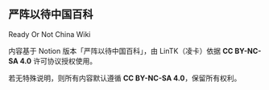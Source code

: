 ## 严阵以待中国百科
Ready Or Not China Wiki

内容基于 Notion 版本「严阵以待中国百科」，由 LinTK（凌卡）依据 **CC BY-NC-SA 4.0** 许可协议授权使用。

若无特殊说明，则所有内容默认遵循 **CC BY-NC-SA 4.0**，保留所有权利。
